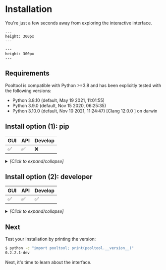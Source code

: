 # Installation

You're just a few seconds away from exploring the interactive interface.

```{figure} ../_assets/gallery_6.jpg
---
height: 300px
---
```

```{figure} ../_assets/gallery_7.jpg
---
height: 300px
---
```

## Requirements

Pooltool is compatible with Python >=3.8 and has been explicitly tested with the following versions:

- Python 3.8.10 (default, May 19 2021, 11:01:55)
- Python 3.9.0 (default, Nov 15 2020, 06:25:35)
- Python 3.10.0 (default, Nov 10 2021, 11:24:47) [Clang 12.0.0 ] on darwin

## Install option (1): pip

| GUI | API | Develop |
|-----|-----|---------|
| ✅  | ✅  | ❌      |

<details><summary style="font-style: italic;">[Click to expand/collapse]</summary>


With a compatible python version, install via

```python
pip install pooltool-billiards
```

**NOTE**: If you're on Linux or Windows, you must _also_ run this:

```python
pip uninstall panda3d -y
pip install --pre --extra-index-url https://archive.panda3d.org/ panda3d
```

</details>

## Install option (2): developer

| GUI | API | Develop |
|-----|-----|---------|
| ✅  | ✅  | ✅      |

<details><summary style="font-style: italic;">[Click to expand/collapse]</summary>

If you want to develop for pooltool, have access to the most up-to-date version of the codebase, or modify the code to your liking, this is for you.

A small note. If you don't have the ability to create isolated python environments, I would recommend installing `conda` ([here](https://conda.io/projects/conda/en/latest/user-guide/install/index.html)) so you can isolate pooltool from your other business.

**(i)** Grab a copy of the codebase.

```bash
cd <A_DIRECTORY_YOU_LIKE>
git clone https://github.com/ekiefl/pooltool.git
cd pooltool
```

**(ii)** Create a new python environment that uses Python 3.8.10.

If you have `conda`, just run this:

```bash
conda env create -f environment.yml
conda activate pooltool
```

Regardless of how you managed your python environment, please verify you're running `3.8.10`

```bash
$ python
Python 3.8.10 (default, May 19 2021, 11:01:55)
[Clang 10.0.0 ] :: Anaconda, Inc. on darwin
Type "help", "copyright", "credits" or "license" for more information.
>>> exit()
```

**(iii)** Install poetry, a popular python package/environment manager.

If you created your environment with conda, you've already installed poetry.

Otherwise, install with

```bash
pip install poetry
```

Verify your installation:

```bash
$ poetry --version
Poetry (version 1.8.3)
```

**(iv)** Install pooltool.

```bash
poetry install
pip install -e .
```

**(v)** install the pre-commit hooks:

This will automatically format your code according to the pooltool standard whenever you commit.

```
pre-commit install
```

**(vi)** test out your installation:

```bash
run-pooltool
```

The game window should appear (escape key to exit).

</details>

## Next

Test your installation by printing the version:

```bash
$ python -c "import pooltool; print(pooltool.__version__)"
0.2.2.1-dev
```

Next, it's time to learn about the interface.
